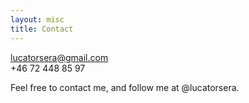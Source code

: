```yaml
---
layout: misc
title: Contact
---
```


lucatorsera@gmail.com<br>
+46 72 448 85 97

Feel free to contact me, and follow me at @lucatorsera.
